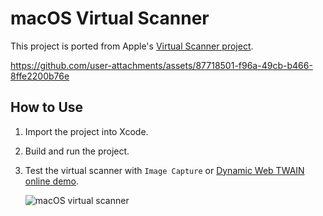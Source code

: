 # macOS Virtual Scanner
This project is ported from Apple's [Virtual Scanner project](https://developer.apple.com/library/archive/samplecode/VirtualScanner/Introduction/Intro.html).

https://github.com/user-attachments/assets/87718501-f96a-49cb-b466-8ffe2200b76e

## How to Use
1. Import the project into Xcode.
2. Build and run the project.
3. Test the virtual scanner with `Image Capture` or [Dynamic Web TWAIN online demo](https://demo3.dynamsoft.com/web-twain/).

    ![macOS virtual scanner](https://www.dynamsoft.com/codepool/img/2025/03/macos-virtual-scanner.png)
